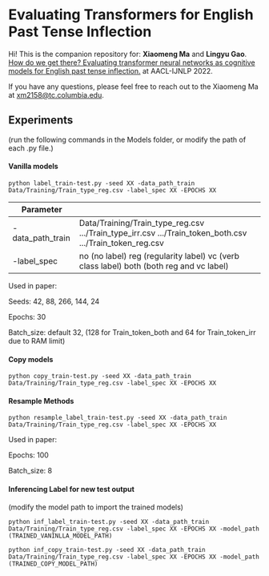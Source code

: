 # Evaluating Transformers for English Past Tense Inflection

Hi! This is the companion repository for:
**Xiaomeng Ma** and **Lingyu Gao**. [How do we get there? Evaluating transformer neural networks as cognitive models for English past tense inflection.](https://arxiv.org/abs/2210.09167) at AACL-IJNLP 2022.

If you have any questions, please feel free to reach out to the Xiaomeng Ma at xm2158@tc.columbia.edu. 

## Experiments

(run the following commands in the Models folder, or modify the path of each .py file.)

#### Vanilla models

`python label_train-test.py -seed XX -data_path_train Data/Training/Train_type_reg.csv -label_spec XX -EPOCHS XX 
`

| Parameter        |                                                                                                          |
|------------------|----------------------------------------------------------------------------------------------------------|
| -data_path_train | Data/Training/Train_type_reg.csv .../Train_type_irr.csv .../Train_token_both.csv .../Train_token_reg.csv |
| -label_spec      | no (no label) reg (regularity label) vc (verb class label) both (both reg and vc label)                  |


Used in paper:

Seeds: 42, 88, 266, 144, 24

Epochs: 30

Batch_size: default 32, (128 for Train_token_both and 64 for Train_token_irr due to RAM limit)

#### Copy models

`python copy_train-test.py -seed XX -data_path_train Data/Training/Train_type_reg.csv -label_spec XX -EPOCHS XX 
`

#### Resample Methods

`python resample_label_train-test.py -seed XX -data_path_train Data/Training/Train_type_reg.csv -label_spec XX -EPOCHS XX 
`

Used in paper:

Epochs: 100

Batch_size: 8

#### Inferencing Label for new test output

(modify the model path to import the trained models)

`python inf_label_train-test.py -seed XX -data_path_train Data/Training/Train_type_reg.csv -label_spec XX -EPOCHS XX -model_path (TRAINED_VANINLLA_MODEL_PATH)
`

`python inf_copy_train-test.py -seed XX -data_path_train Data/Training/Train_type_reg.csv -label_spec XX -EPOCHS XX -model_path (TRAINED_COPY_MODEL_PATH)
`

